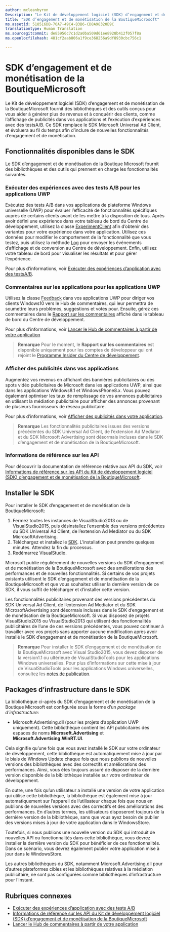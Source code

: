 ```yaml
---
author: mcleanbyron
Description: "Le Kit de développement logiciel (SDK) d’engagement et de monétisation de la BoutiqueMicrosoft fournit des bibliothèques et des outils qui vous permettent de doter vos applications de fonctionnalités conçues pour vous aider à générer plus de revenus et à conquérir des clients."
title: "SDK d’engagement et de monétisation de la BoutiqueMicrosoft"
ms.assetid: 518516DB-70A7-49C4-B3B6-CD8A98320B9C
translationtype: Human Translation
ms.sourcegitcommit: de85956c7c1d2a0ba509d61ee8928b412f057f8a
ms.openlocfilehash: 481cf2aab806a1f9ce368256a9df8930cbc756c1

---
```


# SDK d’engagement et de monétisation de la BoutiqueMicrosoft

Le Kit de développement logiciel (SDK) d’engagement et de monétisation de la BoutiqueMicrosoft fournit des bibliothèques et des outils conçus pour vous aider à générer plus de revenus et à conquérir des clients, comme l’affichage de publicités dans vos applications et l’exécution d’expériences avec des testsA/B. Ce SDK remplace le SDK Microsoft Universal Ad Client, et évoluera au fil du temps afin d’inclure de nouvelles fonctionnalités d’engagement et de monétisation.


## Fonctionnalités disponibles dans le SDK

Le SDK d’engagement et de monétisation de la Boutique Microsoft fournit des bibliothèques et des outils qui prennent en charge les fonctionnalités suivantes.

### Exécuter des expériences avec des tests A/B pour les applications UWP

Exécutez des tests A/B dans vos applications de plateforme Windows universelle (UWP) pour évaluer l’efficacité de fonctionnalités spécifiques auprès de certains clients avant de les mettre à la disposition de tous. Après avoir défini une expérience dans votre tableau de bord du Centre de développement, utilisez la classe [ExperimentClient](https://msdn.microsoft.com/library/windows/apps/microsoft.services.store.engagement.experimentclient.aspx) afin d’obtenir des variantes pour votre expérience dans votre application. Utilisez ces données pour modifier le comportement de la fonctionnalité que vous testez, puis utilisez la méthode [Log](https://msdn.microsoft.com/library/windows/apps/microsoft.services.store.engagement.storeservicescustomevents.log.aspx) pour envoyer les événements d’affichage et de conversion au Centre de développement. Enfin, utilisez votre tableau de bord pour visualiser les résultats et pour gérer l’expérience.

Pour plus d’informations, voir [Exécuter des expériences d’application avec des testsA/B](run-app-experiments-with-a-b-testing.md).

### Commentaires sur les applications pour les applications UWP

Utilisez la classe [Feedback](https://msdn.microsoft.com/library/windows/apps/microsoft.services.store.engagement.feedback.aspx) dans vos applications UWP pour diriger vos clients Windows10 vers le Hub de commentaires, qui leur permettra de soumettre leurs problèmes, suggestions et votes pour. Ensuite, gérez ces commentaires dans le [Rapport sur les commentaires](../publish/feedback-report.md) affiché dans le tableau de bord du Centre de développement.

Pour plus d’informations, voir [Lancer le Hub de commentaires à partir de votre application](launch-feedback-hub-from-your-app.md)

>**Remarque** Pour le moment, le **Rapport sur les commentaires** est disponible uniquement pour les comptes de développeur qui ont rejoint le [Programme Insider du Centre de développement](../publish/dev-center-insider-program.md).

### Afficher des publicités dans vos applications

Augmentez vos revenus en affichant des bannières publicitaires ou des spots vidéo publicitaires de Microsoft dans les applications UWP, ainsi que dans les applications Windows8.1 et WindowsPhone8.x. Vous pouvez également optimiser les taux de remplissage de vos annonces publicitaires en utilisant la médiation publicitaire pour afficher des annonces provenant de plusieurs fournisseurs de réseau publicitaire.

Pour plus d’informations, voir [Afficher des publicités dans votre application](display-ads-in-your-app.md).

>**Remarque** Les fonctionnalités publicitaires issues des versions précédentes du SDK Universal Ad Client, de l’extension Ad Mediator et du SDK Microsoft Advertising sont désormais incluses dans le SDK d’engagement et de monétisation de la BoutiqueMicrosoft.

### Informations de référence sur les API

Pour découvrir la documentation de référence relative aux API du SDK, voir [Informations de référence sur les API du Kit de développement logiciel (SDK) d’engagement et de monétisation de la BoutiqueMicrosoft](https://msdn.microsoft.com/library/windows/apps/mt691886.aspx).

## Installer le SDK

Pour installer le SDK d’engagement et de monétisation de la BoutiqueMicrosoft:

1.  Fermez toutes les instances de VisualStudio2013 ou de VisualStudio2015, puis désinstallez l’ensemble des versions précédentes du SDK Universal Ad Client, de l’extension Ad Mediator ou du SDK MicrosoftAdvertising.
2.  Téléchargez et installez le [SDK](http://aka.ms/store-em-sdk). L’installation peut prendre quelques minutes. Attendez la fin du processus.
3.  Redémarrez VisualStudio.

Microsoft publie régulièrement de nouvelles versions du SDK d’engagement et de monétisation de la BoutiqueMicrosoft avec des améliorations des performances et de nouvelles fonctionnalités. Si certains de vos projets existants utilisent le SDK d’engagement et de monétisation de la BoutiqueMicrosoft et que vous souhaitez utiliser la dernière version de ce SDK, il vous suffit de télécharger et d’installer cette version.

Les fonctionnalités publicitaires provenant des versions précédentes du SDK Universal Ad Client, de l’extension Ad Mediator et du SDK MicrosoftAdvertising sont désormais incluses dans le SDK d’engagement et de monétisation de la BoutiqueMicrosoft. Si vous disposez de projets VisualStudio2015 ou VisualStudio2013 qui utilisent des fonctionnalités publicitaires de l’une de ces versions précédentes, vous pouvez continuer à travailler avec vos projets sans apporter aucune modification après avoir installé le SDK d’engagement et de monétisation de la BoutiqueMicrosoft.

>**Remarque** Pour installer le SDK d’engagement et de monétisation de la BoutiqueMicrosoft avec Visual Studio2015, vous devez disposer de la version1.1 ou ultérieure de VisualStudioTools pour les applications Windows universelles. Pour plus d’informations sur cette mise à jour de VisualStudioTools pour les applications Windows universelles, consultez les [notes de publication](http://go.microsoft.com/fwlink/?LinkID=624516).

## Packages d’infrastructure dans le SDK

La bibliothèque ci-après du SDK d’engagement et de monétisation de la Boutique Microsoft est configurée sous la forme d’un *package d’infrastructure*:

* Microsoft.Advertising.dll (pour les projets d’application UWP uniquement). Cette bibliothèque contient les API publicitaires des espaces de noms **Microsoft.Advertising** et **Microsoft.Advertising.WinRT.UI**.

Cela signifie qu’une fois que vous avez installé le SDK sur votre ordinateur de développement, cette bibliothèque est automatiquement mise à jour par le biais de Windows Update chaque fois que nous publions de nouvelles versions des bibliothèques avec des correctifs et améliorations des performances. Ainsi, vous êtes toujours assuré de disposer de la dernière version disponible de la bibliothèque installée sur votre ordinateur de développement.

En outre, une fois qu’un utilisateur a installé une version de votre application qui utilise cette bibliothèque, la bibliothèque est également mise à jour automatiquement sur l’appareil de l’utilisateur chaque fois que nous en publions de nouvelles versions avec des correctifs et des améliorations des performances. En d’autres termes, les utilisateurs disposeront toujours de la dernière version de la bibliothèque, sans que vous ayez besoin de publier des versions mises à jour de votre application dans le WindowsStore.

Toutefois, si nous publions une nouvelle version du SDK qui introduit de nouvelles API ou fonctionnalités dans cette bibliothèque, vous devrez installer la dernière version du SDK pour bénéficier de ces fonctionnalités. Dans ce scénario, vous devrez également publier votre application mise à jour dans le WindowsStore.

Les autres bibliothèques du SDK, notamment Microsoft.Advertising.dll pour d’autres plateformes cibles et les bibliothèques relatives à la médiation publicitaire, ne sont pas configurées comme bibliothèques d’infrastructure pour l’instant.

## Rubriques connexes

* [Exécuter des expériences d’application avec des tests A/B](run-app-experiments-with-a-b-testing.md)
* [Informations de référence sur les API du Kit de développement logiciel (SDK) d’engagement et de monétisation de la BoutiqueMicrosoft](https://msdn.microsoft.com/library/windows/apps/mt691886.aspx)
* [Lancer le Hub de commentaires à partir de votre application](launch-feedback-hub-from-your-app.md)



<!--HONumber=Jun16_HO4-->


